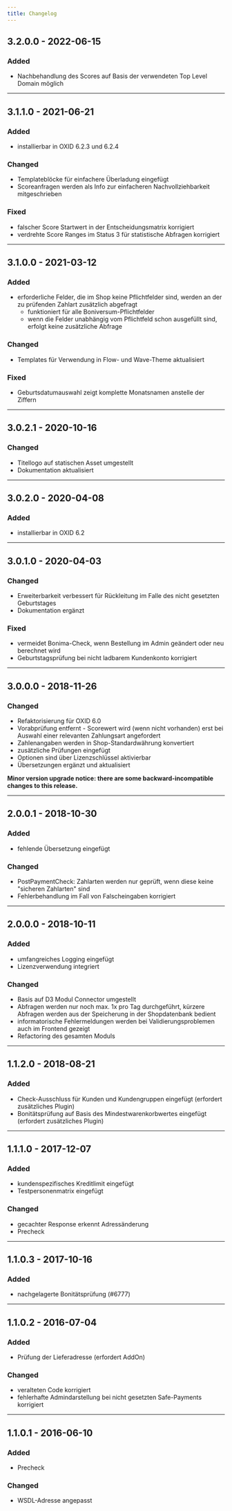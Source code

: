 ```yaml
---
title: Changelog
---
```


## 3.2.0.0 - 2022-06-15
### Added
- Nachbehandlung des Scores auf Basis der verwendeten Top Level Domain möglich

---

## 3.1.1.0 - 2021-06-21
### Added
- installierbar in OXID 6.2.3 und 6.2.4

### Changed
- Templateblöcke für einfachere Überladung eingefügt
- Scoreanfragen werden als Info zur einfacheren Nachvollziehbarkeit mitgeschrieben

### Fixed
- falscher Score Startwert in der Entscheidungsmatrix korrigiert
- verdrehte Score Ranges im Status 3 für statistische Abfragen korrigiert

---

## 3.1.0.0 - 2021-03-12
### Added
- erforderliche Felder, die im Shop keine Pflichtfelder sind, werden an der zu prüfenden Zahlart zusätzlich abgefragt
  - funktioniert für alle Boniversum-Pflichtfelder
  - wenn die Felder unabhängig vom Pflichtfeld schon ausgefüllt sind, erfolgt keine zusätzliche Abfrage

### Changed
- Templates für Verwendung in Flow- und Wave-Theme aktualisiert

### Fixed
- Geburtsdatumauswahl zeigt komplette Monatsnamen anstelle der Ziffern

---

## 3.0.2.1 - 2020-10-16
### Changed
- Titellogo auf statischen Asset umgestellt
- Dokumentation aktualisiert

---

## 3.0.2.0 - 2020-04-08
### Added
- installierbar in OXID 6.2

---

## 3.0.1.0 - 2020-04-03
### Changed
- Erweiterbarkeit verbessert für Rückleitung im Falle des nicht gesetzten Geburtstages
- Dokumentation ergänzt

### Fixed
- vermeidet Bonima-Check, wenn Bestellung im Admin geändert oder neu berechnet wird
- Geburtstagsprüfung bei nicht ladbarem Kundenkonto korrigiert

---

## 3.0.0.0 - 2018-11-26
### Changed
- Refaktorisierung für OXID 6.0
- Vorabprüfung entfernt - Scorewert wird (wenn nicht vorhanden) erst bei Auswahl einer relevanten Zahlungsart angefordert
- Zahlenangaben werden in Shop-Standardwährung konvertiert
- zusätzliche Prüfungen eingefügt
- Optionen sind über Lizenzschlüssel aktivierbar
- Übersetzungen ergänzt und aktualisiert

**Minor version upgrade notice: there are some backward-incompatible changes to this release.**

---

## 2.0.0.1 - 2018-10-30
### Added
- fehlende Übersetzung eingefügt

### Changed
- PostPaymentCheck: Zahlarten werden nur geprüft, wenn diese keine "sicheren Zahlarten" sind
- Fehlerbehandlung im Fall von Falscheingaben korrigiert

---

## 2.0.0.0 - 2018-10-11
### Added
- umfangreiches Logging eingefügt
- Lizenzverwendung integriert

### Changed
- Basis auf D3 Modul Connector umgestellt
- Abfragen werden nur noch max. 1x pro Tag durchgeführt, kürzere Abfragen werden aus der Speicherung in der Shopdatenbank bedient
- informatorische Fehlermeldungen werden bei Validierungsproblemen auch im Frontend gezeigt
- Refactoring des gesamten Moduls

---

## 1.1.2.0 - 2018-08-21
### Added
- Check-Ausschluss für Kunden und Kundengruppen eingefügt (erfordert zusätzliches Plugin)
- Bonitätsprüfung auf Basis des Mindestwarenkorbwertes eingefügt (erfordert zusätzliches Plugin)

---

## 1.1.1.0 - 2017-12-07
### Added
- kundenspezifisches Kreditlimit eingefügt
- Testpersonenmatrix eingefügt

### Changed
- gecachter Response erkennt Adressänderung
- Precheck

---

## 1.1.0.3 - 2017-10-16
### Added
- nachgelagerte Bonitätsprüfung (#6777)

---

## 1.1.0.2 - 2016-07-04
### Added
- Prüfung der Lieferadresse (erfordert AddOn)

### Changed
- veralteten Code korrigiert
- fehlerhafte Admindarstellung bei nicht gesetzten Safe-Payments korrigiert

---

## 1.1.0.1 - 2016-06-10
### Added
- Precheck

### Changed
- WSDL-Adresse angepasst
